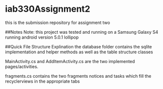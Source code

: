 # iab330Assignment2
this is the submission repository for assignment two

##Notes
Note: this project was tested and running on a Samsung Galaxy S4 running android version 5.0.1 lollipop

##Quick File Structure Explination
the database folder contains the sqlite implementation and helper methods as well as the table structure classes  

MainActivity.cs and AddItemActivity.cs are the two implemented pages/activities.

fragments.cs contains the two fragments notices and tasks which fill the recyclerviews in the appropriate tabs 
